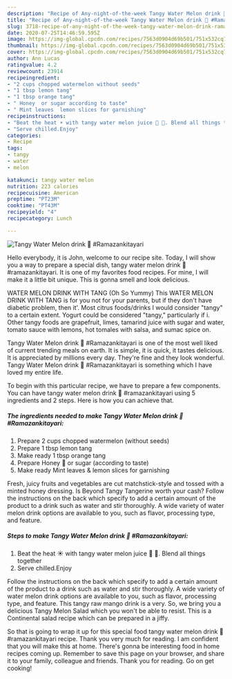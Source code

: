 ```yaml
---
description: "Recipe of Any-night-of-the-week Tangy Water Melon drink 🍷 #Ramazankitayari"
title: "Recipe of Any-night-of-the-week Tangy Water Melon drink 🍷 #Ramazankitayari"
slug: 3718-recipe-of-any-night-of-the-week-tangy-water-melon-drink-ramazankitayari
date: 2020-07-25T14:46:59.595Z
image: https://img-global.cpcdn.com/recipes/7563d0904d69b501/751x532cq70/tangy-water-melon-drink-🍷-ramazankitayari-recipe-main-photo.jpg
thumbnail: https://img-global.cpcdn.com/recipes/7563d0904d69b501/751x532cq70/tangy-water-melon-drink-🍷-ramazankitayari-recipe-main-photo.jpg
cover: https://img-global.cpcdn.com/recipes/7563d0904d69b501/751x532cq70/tangy-water-melon-drink-🍷-ramazankitayari-recipe-main-photo.jpg
author: Ann Lucas
ratingvalue: 4.2
reviewcount: 23914
recipeingredient:
- "2 cups chopped watermelon without seeds"
- "1 tbsp lemon tang"
- "1 tbsp orange tang"
- " Honey  or sugar according to taste"
- " Mint leaves  lemon slices for garnishing"
recipeinstructions:
- "Beat the heat ☀️ with tangy water melon juice 🥤 🍉. Blend all things together"
- "Serve chilled.Enjoy"
categories:
- Recipe
tags:
- tangy
- water
- melon

katakunci: tangy water melon 
nutrition: 223 calories
recipecuisine: American
preptime: "PT23M"
cooktime: "PT43M"
recipeyield: "4"
recipecategory: Lunch

---
```



![Tangy Water Melon drink 🍷 #Ramazankitayari](https://img-global.cpcdn.com/recipes/7563d0904d69b501/751x532cq70/tangy-water-melon-drink-🍷-ramazankitayari-recipe-main-photo.jpg)

Hello everybody, it is John, welcome to our recipe site. Today, I will show you a way to prepare a special dish, tangy water melon drink 🍷 #ramazankitayari. It is one of my favorites food recipes. For mine, I will make it a little bit unique. This is gonna smell and look delicious.

WATER MELON DRINK WITH TANG (Oh So Yummy) This WATER MELON DRINK WITH TANG is for you not for your parents, but if they don&#39;t have diabetic problem, then it&#39;. Most citrus foods/drinks I would consider &#34;tangy&#34; to a certain extent. Yogurt could be considered &#34;tangy,&#34; particularly if i. Other tangy foods are grapefruit, limes, tamarind juice with sugar and water, tomato sauce with lemons, hot tomales with salsa, and sumac spice on.

Tangy Water Melon drink 🍷 #Ramazankitayari is one of the most well liked of current trending meals on earth. It is simple, it is quick, it tastes delicious. It is appreciated by millions every day. They're fine and they look wonderful. Tangy Water Melon drink 🍷 #Ramazankitayari is something which I have loved my entire life.


To begin with this particular recipe, we have to prepare a few components. You can have tangy water melon drink 🍷 #ramazankitayari using 5 ingredients and 2 steps. Here is how you can achieve that.

<!--inarticleads1-->

##### The ingredients needed to make Tangy Water Melon drink 🍷 #Ramazankitayari:

1. Prepare 2 cups chopped watermelon (without seeds)
1. Prepare 1 tbsp lemon tang
1. Make ready 1 tbsp orange tang
1. Prepare  Honey 🍯 or sugar (according to taste)
1. Make ready  Mint leaves &amp; lemon slices for garnishing


Fresh, juicy fruits and vegetables are cut matchstick-style and tossed with a minted honey dressing. Is Beyond Tangy Tangerine worth your cash? Follow the instructions on the back which specify to add a certain amount of the product to a drink such as water and stir thoroughly. A wide variety of water melon drink options are available to you, such as flavor, processing type, and feature. 

<!--inarticleads2-->

##### Steps to make Tangy Water Melon drink 🍷 #Ramazankitayari:

1. Beat the heat ☀️ with tangy water melon juice 🥤 🍉. Blend all things together
1. Serve chilled.Enjoy


Follow the instructions on the back which specify to add a certain amount of the product to a drink such as water and stir thoroughly. A wide variety of water melon drink options are available to you, such as flavor, processing type, and feature. This tangy raw mango drink is a very. So, we bring you a delicious Tangy Melon Salad which you won&#39;t be able to resist. This is a Continental salad recipe which can be prepared in a jiffy. 

So that is going to wrap it up for this special food tangy water melon drink 🍷 #ramazankitayari recipe. Thank you very much for reading. I am confident that you will make this at home. There's gonna be interesting food in home recipes coming up. Remember to save this page on your browser, and share it to your family, colleague and friends. Thank you for reading. Go on get cooking!
